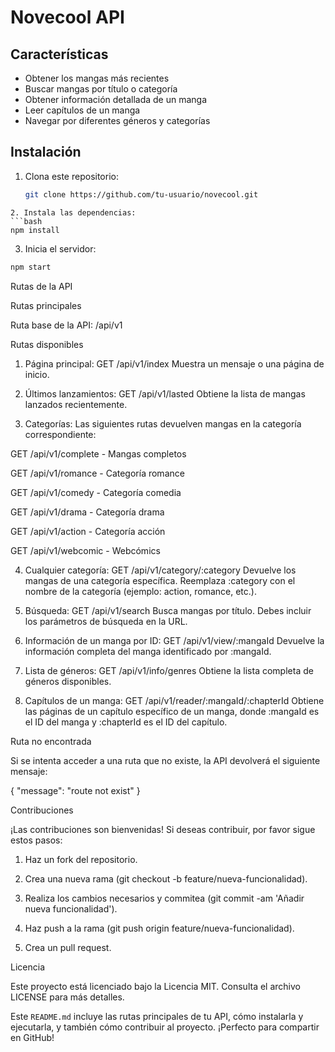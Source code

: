 
# Novecool API


## Características

- Obtener los mangas más recientes
- Buscar mangas por título o categoría
- Obtener información detallada de un manga
- Leer capítulos de un manga
- Navegar por diferentes géneros y categorías

## Instalación

1. Clona este repositorio:
   ```bash
   git clone https://github.com/tu-usuario/novecool.git
```
2. Instala las dependencias:
```bash
npm install
```

3. Inicia el servidor:
```bash
npm start
```


Rutas de la API

Rutas principales

Ruta base de la API: /api/v1


Rutas disponibles

1. Página principal:
GET /api/v1/index
Muestra un mensaje o una página de inicio.


2. Últimos lanzamientos:
GET /api/v1/lasted
Obtiene la lista de mangas lanzados recientemente.


3. Categorías:
Las siguientes rutas devuelven mangas en la categoría correspondiente:

GET /api/v1/complete - Mangas completos

GET /api/v1/romance - Categoría romance

GET /api/v1/comedy - Categoría comedia

GET /api/v1/drama - Categoría drama

GET /api/v1/action - Categoría acción

GET /api/v1/webcomic - Webcómics



4. Cualquier categoría:
GET /api/v1/category/:category
Devuelve los mangas de una categoría específica. Reemplaza :category con el nombre de la categoría (ejemplo: action, romance, etc.).


5. Búsqueda:
GET /api/v1/search
Busca mangas por título. Debes incluir los parámetros de búsqueda en la URL.


6. Información de un manga por ID:
GET /api/v1/view/:mangaId
Devuelve la información completa del manga identificado por :mangaId.


7. Lista de géneros:
GET /api/v1/info/genres
Obtiene la lista completa de géneros disponibles.


8. Capítulos de un manga:
GET /api/v1/reader/:mangaId/:chapterId
Obtiene las páginas de un capítulo específico de un manga, donde :mangaId es el ID del manga y :chapterId es el ID del capítulo.



Ruta no encontrada

Si se intenta acceder a una ruta que no existe, la API devolverá el siguiente mensaje:

{
    "message": "route not exist"
}


Contribuciones

¡Las contribuciones son bienvenidas! Si deseas contribuir, por favor sigue estos pasos:

1. Haz un fork del repositorio.


2. Crea una nueva rama (git checkout -b feature/nueva-funcionalidad).


3. Realiza los cambios necesarios y commitea (git commit -am 'Añadir nueva funcionalidad').


4. Haz push a la rama (git push origin feature/nueva-funcionalidad).


5. Crea un pull request.



Licencia

Este proyecto está licenciado bajo la Licencia MIT. Consulta el archivo LICENSE para más detalles.

Este `README.md` incluye las rutas principales de tu API, cómo instalarla y ejecutarla, y también cómo contribuir al proyecto. ¡Perfecto para compartir en GitHub!

